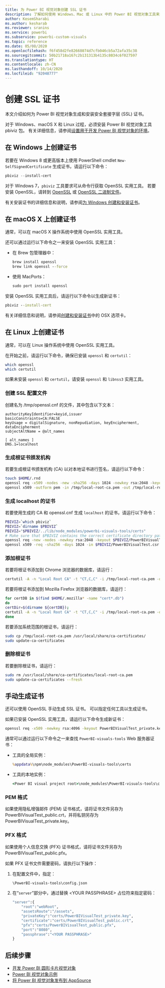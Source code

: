 ```yaml
---
title: 为 Power BI 视觉对象创建 SSL 证书
description: 了解如何使用 Windows、Mac 或 Linux 中的 Power BI 视觉对象工具来生成 SSL 证书，或手动生成 SSL 证书。
author: KesemSharabi
ms.author: kesharab
ms.reviewer: sranins
ms.service: powerbi
ms.subservice: powerbi-custom-visuals
ms.topic: reference
ms.date: 05/08/2020
ms.openlocfilehash: f6f458d2fe82668074d7cfb046cb5a72afa35c38
ms.sourcegitcommit: 50b21718a167c2b131313b4135c8034c6f027597
ms.translationtype: HT
ms.contentlocale: zh-CN
ms.lasthandoff: 10/14/2020
ms.locfileid: "92048777"
---
```

# <a name="create-an-ssl-certificate"></a>创建 SSL 证书

本文介绍如何为 Power BI 视觉对象生成和安装安全套接字层 (SSL) 证书。

对于 Windows、macOS X 和 Linux 过程，必须安装 Power BI 视觉对象工具 pbiviz 包。 有关详细信息，请参阅[设置用于开发 Power BI 视觉对象的环境](./environment-setup.md)。 

## <a name="create-a-certificate-on-windows"></a>在 Windows 上创建证书

若要在 Windows 8 或更高版本上使用 PowerShell cmdlet `New-SelfSignedCertificate` 生成证书，请运行以下命令：

```powershell
pbiviz --install-cert
```

对于 Windows 7，`pbiviz` 工具要求可从命令行获取 OpenSSL 实用工具。 若要安装 OpenSSL，请转到 [OpenSSL](https://www.openssl.org) 或 [OpenSSL 二进制文件](https://wiki.openssl.org/index.php/Binaries)。

有关安装证书的详细信息和说明，请参阅[为 Windows 创建和安装证书](./environment-setup.md#create-and-install-a-certificate)。

## <a name="create-a-certificate-on-macos-x"></a>在 macOS X 上创建证书

通常，可以在 macOS X 操作系统中使用 OpenSSL 实用工具。

还可以通过运行以下命令之一来安装 OpenSSL 实用工具：

- 在 Brew 包管理器中：
  
  ```cmd
  brew install openssl
  brew link openssl --force
  ```

- 使用 MacPorts：
  
  ```cmd
  sudo port install openssl
  ```

安装 OpenSSL 实用工具后，请运行以下命令以生成新证书：

```cmd
pbiviz --install-cert
```

有关详细信息和说明，请参阅[创建和安装证书](./environment-setup.md#create-and-install-a-certificate)中的 OSX 选项卡。

## <a name="create-a-certificate-on-linux"></a>在 Linux 上创建证书

通常，可以在 Linux 操作系统中使用 OpenSSL 实用工具。

在开始之前，请运行以下命令，确保已安装 `openssl` 和 `certutil`：

```sh
which openssl
which certutil
```

如果未安装 `openssl` 和 `certutil`，请安装 `openssl` 和 `libnss3` 实用工具。

### <a name="create-the-ssl-configuration-file"></a>创建 SSL 配置文件

创建名为 /tmp/openssl.cnf 的文件，其中包含以下文本：

```
authorityKeyIdentifier=keyid,issuer
basicConstraints=CA:FALSE
keyUsage = digitalSignature, nonRepudiation, keyEncipherment, dataEncipherment
subjectAltName = @alt_names

[ alt_names ]
DNS.1=localhost
```

### <a name="generate-root-certificate-authority"></a>生成根证书颁发机构

若要生成根证书颁发机构 (CA) 以对本地证书进行签名，请运行以下命令：

```sh
touch $HOME/.rnd
openssl req -x509 -nodes -new -sha256 -days 1024 -newkey rsa:2048 -keyout /tmp/local-root-ca.key -out /tmp/local-root-ca.pem -subj "/C=US/CN=Local Root CA/O=Local Root CA"
openssl x509 -outform pem -in /tmp/local-root-ca.pem -out /tmp/local-root-ca.crt
```

### <a name="generate-a-certificate-for-localhost"></a>生成 localhost 的证书 

若要使用生成的 CA 和 openssl.cnf 生成 `localhost` 的证书，请运行以下命令：

```sh
PBIVIZ=`which pbiviz`
PBIVIZ=`dirname $PBIVIZ`
PBIVIZ="$PBIVIZ/../lib/node_modules/powerbi-visuals-tools/certs"
# Make sure that $PBIVIZ contains the correct certificate directory path. ls $PBIVIZ should list 'blank' file.
openssl req -new -nodes -newkey rsa:2048 -keyout $PBIVIZ/PowerBIVisualTest_private.key -out $PBIVIZ/PowerBIVisualTest.csr -subj "/C=US/O=PowerBI Visuals/CN=localhost"
openssl x509 -req -sha256 -days 1024 -in $PBIVIZ/PowerBIVisualTest.csr -CA /tmp/local-root-ca.pem -CAkey /tmp/local-root-ca.key -CAcreateserial -extfile /tmp/openssl.cnf -out $PBIVIZ/PowerBIVisualTest_public.crt
```

### <a name="add-root-certificates"></a>添加根证书

若要将根证书添加到 Chrome 浏览器的数据库，请运行：

```sh
certutil -A -n "Local Root CA" -t "CT,C,C" -i /tmp/local-root-ca.pem -d sql:$HOME/.pki/nssdb
```

若要将根证书添加到 Mozilla Firefox 浏览器的数据库，请运行：

```sh
for certDB in $(find $HOME/.mozilla* -name "cert*.db")
do
certDir=$(dirname ${certDB});
certutil -A -n "Local Root CA" -t "CT,C,C" -i /tmp/local-root-ca.pem -d sql:${certDir}
done
```

若要添加系统范围的根证书，请运行：

```sh
sudo cp /tmp/local-root-ca.pem /usr/local/share/ca-certificates/
sudo update-ca-certificates
```

### <a name="remove-root-certificates"></a>删除根证书

若要删除根证书，请运行：

```sh
sudo rm /usr/local/share/ca-certificates/local-root-ca.pem
sudo update-ca-certificates --fresh
```

## <a name="generate-a-certificate-manually"></a>手动生成证书

还可以使用 OpenSSL 手动生成 SSL 证书。 可以指定任何工具以生成证书。

如果已安装 OpenSSL 实用工具，请运行以下命令生成新证书：

```cmd
openssl req -x509 -newkey rsa:4096 -keyout PowerBIVisualTest_private.key -out PowerBIVisualTest_public.crt -days 365
```

通常可以通过运行以下命令之一来查找 `PowerBI-visuals-tools` Web 服务器证书：

- 工具的全局实例：
  
  ```cmd
  %appdata%\npm\node_modules\PowerBI-visuals-tools\certs
  ```

- 工具的本地实例：
  
  ```cmd
  <Power BI visual project root>\node_modules\PowerBI-visuals-tools\certs
  ```

### <a name="pem-format"></a>PEM 格式

如果使用隐私增强邮件 (PEM) 证书格式，请将证书文件另存为 PowerBIVisualTest_public.crt，并将私钥另存为 PowerBIVisualTest_private.key。

### <a name="pfx-format"></a>PFX 格式

如果使用个人信息交换 (PFX) 证书格式，请将证书文件另存为 PowerBIVisualTest_public.pfx。

如果 PFX 证书文件需要密码，请执行以下操作：

1. 在配置文件中，指定：
   
   ```cmd
   \PowerBI-visuals-tools\config.json
   ```
   
1. 在“`server`”部分中，通过替换 \<YOUR PASSPHRASE> 占位符来指定密码：

    ```cmd
    "server":{
        "root":"webRoot",
        "assetsRoute":"/assets",
        "privateKey":"certs/PowerBIVisualTest_private.key",
        "certificate":"certs/PowerBIVisualTest_public.crt",
        "pfx":"certs/PowerBIVisualTest_public.pfx",
        "port":"8080",
        "passphrase":"<YOUR PASSPHRASE>"
    }
    ```

## <a name="next-steps"></a>后续步骤
- [开发 Power BI 圆形卡片视觉对象](develop-circle-card.md)
- [Power BI 视觉对象示例](samples.md)
- [将 Power BI 视觉对象发布到 AppSource](office-store.md)